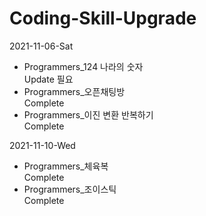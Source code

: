 # Coding-Skill-Upgrade

2021-11-06-Sat  
 - Programmers_124 나라의 숫자  
  Update 필요  
 - Programmers_오픈채팅방  
  Complete  
 - Programmers_이진 변환 반복하기  
  Complete  
    
2021-11-10-Wed  
 - Programmers_체육복  
  Complete  
- Programmers_조이스틱  
  Complete
